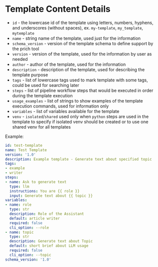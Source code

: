 # Template Content Details

* `id` - the lowercase id of the template using letters, numbers, hyphens, and underscores (without spaces), ex. `my-template`, `my_template`, `mytemplate` 
* `name` - string name of the template, used just for the information
* `schema_version` - version of the template schema to define support by the prich tool
* `version` - version of the template, used for the information by user as needed
* `author` - author of the template, used for the information
* `description` - description of the template, used for describing the template purpose
* `tags` - list of lowercase tags used to mark template with some tags, could be used for searching later
* `steps` - list of pipeline workflow steps that would be executed in order during the template execution
* `usage_examples` - list of strings to show examples of the template execution commands, used for information only
* `variables` - list of variables available for the template
* `venv` - `isolated`/`shared` used only when `python` steps are used in the template to specify if isolated venv should be created or to use one shared venv for all templates

Example:  
```yaml
id: test-template
name: Test Template
version: '1.0'
description: Example template - Generate text about specified topic
tags:
- example
- writer
steps:
- name: Ask to generate text
  type: llm
  instructions: You are {{ role }}
  input: Generate text about {{ topic }}
variables:
- name: role
  type: str
  description: Role of the Assistant
  default: article writer
  required: false
  cli_option: --role
- name: topic
  type: str
  description: Generate text about Topic
  default: short brief about LLM usage
  required: false
  cli_option: --topic
schema_version: '1.0'
```